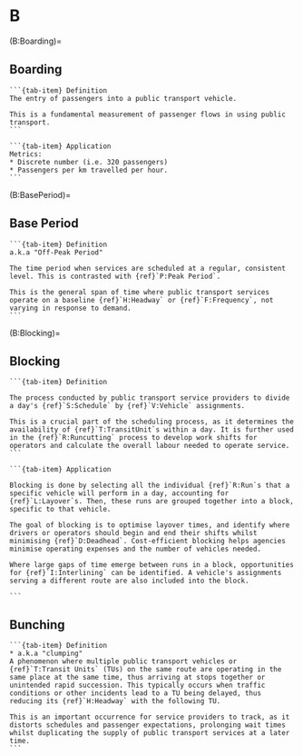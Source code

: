 # B

(B:Boarding)=

## Boarding
````{tab-set}
```{tab-item} Definition
The entry of passengers into a public transport vehicle.

This is a fundamental measurement of passenger flows in using public transport.
```

```{tab-item} Application
Metrics:
* Discrete number (i.e. 320 passengers)
* Passengers per km travelled per hour.
```
````

(B:BasePeriod)=

## Base Period
````{tab-set}
```{tab-item} Definition
a.k.a "Off-Peak Period"

The time period when services are scheduled at a regular, consistent level. This is contrasted with {ref}`P:Peak Period`.

This is the general span of time where public transport services operate on a baseline {ref}`H:Headway` or {ref}`F:Frequency`, not varying in response to demand.
```
````

(B:Blocking)=

## Blocking
````{tab-set}
```{tab-item} Definition

The process conducted by public transport service providers to divide a day's {ref}`S:Schedule` by {ref}`V:Vehicle` assignments.

This is a crucial part of the scheduling process, as it determines the availability of {ref}`T:TransitUnit`s within a day. It is further used in the {ref}`R:Runcutting` process to develop work shifts for operators and calculate the overall labour needed to operate service.
```

```{tab-item} Application

Blocking is done by selecting all the individual {ref}`R:Run`s that a specific vehicle will perform in a day, accounting for {ref}`L:Layover`s. Then, these runs are grouped together into a block, specific to that vehicle.

The goal of blocking is to optimise layover times, and identify where drivers or operators should begin and end their shifts whilst minimising {ref}`D:Deadhead`. Cost-efficient blocking helps agencies minimise operating expenses and the number of vehicles needed.

Where large gaps of time emerge between runs in a block, opportunities for {ref}`I:Interlining` can be identified. A vehicle's assignments serving a different route are also included into the block.

```
````

## Bunching
````{tab-set}
```{tab-item} Definition
* a.k.a "clumping"
A phenomenon where multiple public transport vehicles or {ref}`T:Transit Units` (TUs) on the same route are operating in the same place at the same time, thus arriving at stops together or unintended rapid succession. This typically occurs when traffic conditions or other incidents lead to a TU being delayed, thus reducing its {ref}`H:Headway` with the following TU.

This is an important occurrence for service providers to track, as it distorts schedules and passenger expectations, prolonging wait times whilst duplicating the supply of public transport services at a later time.
```
````
